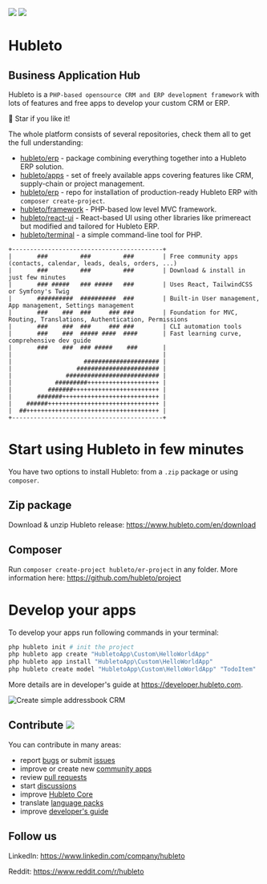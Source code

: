 ![](https://img.shields.io/github/v/tag/hubleto/erp)
![](https://img.shields.io/github/license/hubleto/erp)

# Hubleto
## Business Application Hub

Hubleto is a `PHP-based opensource CRM and ERP development framework` with lots of features and free apps to develop your custom CRM or ERP.

🌟 Star if you like it!

The whole platform consists of several repositories, check them all to get the full understanding:

  * [hubleto/erp](https://github.com/hubleto/erp) - package combining everything together into a Hubleto ERP solution.
  * [hubleto/apps](https://github.com/hubleto/apps) - set of freely available apps covering features like CRM, supply-chain or project management.
  * [hubleto/erp](https://github.com/hubleto/erp) - repo for installation of production-ready Hubleto ERP with `composer create-project`.
  * [hubleto/framework](https://github.com/hubleto/framework) - PHP-based low level MVC framework.
  * [hubleto/react-ui](https://github.com/hubleto/react-ui) - React-based UI using other libraries like primereact but modified and tailored for Hubleto ERP.
  * [hubleto/terminal](https://github.com/hubleto/terminal) - a simple command-line tool for PHP.

```
+------------------------------------------+
|       ###         ###         ###        | Free community apps (contacts, calendar, leads, deals, orders, ...)
|       ###         ###         ###        | Download & install in just few minutes
|       ### #####   ### #####   ###        | Uses React, TailwindCSS or Symfony's Twig
|       ##########  ##########  ###        | Built-in User management, App management, Settings management
|       ###    ###  ###     ### ###        | Foundation for MVC, Routing, Translations, Authentication, Permissions
|       ###    ###  ###     ### ###        | CLI automation tools
|       ###    ###  ##### ####  ####       | Fast learning curve, comprehensive dev guide
|       ###    ###  ### #####    ###       |
|                                          |
|                    ##################### |
|                  ####################### |
|               ########################## |
|            #########++++++++++++++++++++ |
|          #######++++++++++++++++++++++++ |
|       #######+++++++++++++++++++++++++++ |
|    ######+++++++++++++++++++++++++++++++ |
|  ##+++++++++++++++++++++++++++++++++++++ |
+------------------------------------------+
```

# Start using Hubleto in few minutes

You have two options to install Hubleto: from a `.zip` package or using `composer`.

## Zip package

Download & unzip Hubleto release: https://www.hubleto.com/en/download

## Composer

Run `composer create-project hubleto/er-project` in any folder. More information here: https://github.com/hubleto/project

# Develop your apps

To develop your apps run following commands in your terminal:

```bash
php hubleto init # init the project
php hubleto app create "HubletoApp\Custom\HelloWorldApp"
php hubleto app install "HubletoApp\Custom\HelloWorldApp"
php hubleto create model "HubletoApp\Custom\HelloWorldApp" "TodoItem"
```

More details are in developer's guide at https://developer.hubleto.com.

<img src="https://developer.hubleto.com/book/content/assets/images/create-simple-addressbook.gif" alt="Create simple addressbook CRM" />

## Contribute ![](https://img.shields.io/badge/contributions-welcome-green)

You can contribute in many areas:

  * report [bugs](https://github.com/hubleto/erp/issues) or submit [issues](https://github.com/hubleto/erp/issues)
  * improve or create new [community apps](apps)
  * review [pull requests](https://github.com/hubleto/erp/pulls)
  * start [discussions](https://github.com/hubleto/erp/discussions/categories/general)
  * improve [Hubleto Core](src)
  * translate [language packs](apps/Customers/Lang)
  * improve [developer's guide](https://developer.hubleto.com)

## Follow us

LinkedIn: https://www.linkedin.com/company/hubleto

Reddit: https://www.reddit.com/r/hubleto
